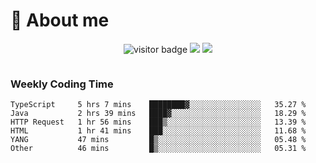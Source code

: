 <!-- ![](https://youpai.roccoshi.top/img/20200804214216.png) -->

# 🧐 About me
 
<p align="center">
<img src="https://visitor-badge.laobi.icu/badge?page_id=Lincest.Lincest&title=hits" alt="visitor badge"/>
<a href="mailto:imroccoshi@gmail.com"><img src="https://img.shields.io/badge/gmail-imroccoshi%40gmail.com-red"></a>
<a href="https://blog.roccoshi.top"><img src="https://img.shields.io/badge/blog-roccoshi-green"></a>
</p>

<div align="center">
  <img src="https://github-readme-stats.vercel.app/api?username=Lincest&show_icons=true&count_private=true&show_owner=true" alt="">
   <!-- <img src="https://github-readme-stats.vercel.app/api/wakatime?username=Moreality&v=2" alt=""/> -->
</div>

### Weekly Coding Time

<!--START_SECTION:waka-->

```text
TypeScript     5 hrs 7 mins    ████████▓░░░░░░░░░░░░░░░░   35.27 %
Java           2 hrs 39 mins   ████▓░░░░░░░░░░░░░░░░░░░░   18.29 %
HTTP Request   1 hr 56 mins    ███▒░░░░░░░░░░░░░░░░░░░░░   13.39 %
HTML           1 hr 41 mins    ███░░░░░░░░░░░░░░░░░░░░░░   11.68 %
YANG           47 mins         █▒░░░░░░░░░░░░░░░░░░░░░░░   05.48 %
Other          46 mins         █▒░░░░░░░░░░░░░░░░░░░░░░░   05.31 %
```

<!--END_SECTION:waka-->


